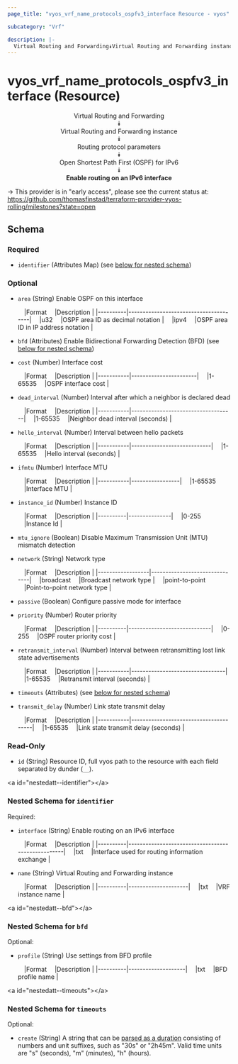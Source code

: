 ```yaml
---
page_title: "vyos_vrf_name_protocols_ospfv3_interface Resource - vyos"

subcategory: "Vrf"

description: |- 
  Virtual Routing and Forwarding⯯Virtual Routing and Forwarding instance⯯Routing protocol parameters⯯Open Shortest Path First (OSPF) for IPv6⯯Enable routing on an IPv6 interface
---
```


# vyos_vrf_name_protocols_ospfv3_interface (Resource)
<center>

Virtual Routing and Forwarding  
⯯  
Virtual Routing and Forwarding instance  
⯯  
Routing protocol parameters  
⯯  
Open Shortest Path First (OSPF) for IPv6  
⯯  
**Enable routing on an IPv6 interface**


</center>

-> This provider is in "early access", please see the current status at: https://github.com/thomasfinstad/terraform-provider-vyos-rolling/milestones?state=open

## Schema

### Required

- `identifier` (Attributes Map) (see [below for nested schema](#nestedatt--identifier))

### Optional

- `area` (String) Enable OSPF on this interface

    &emsp;|Format  &emsp;|Description                          |
    |----------|---------------------------------------|
    &emsp;|u32     &emsp;|OSPF area ID as decimal notation     |
    &emsp;|ipv4    &emsp;|OSPF area ID in IP address notation  |
- `bfd` (Attributes) Enable Bidirectional Forwarding Detection (BFD) (see [below for nested schema](#nestedatt--bfd))
- `cost` (Number) Interface cost

    &emsp;|Format   &emsp;|Description          |
    |-----------|-----------------------|
    &emsp;|1-65535  &emsp;|OSPF interface cost  |
- `dead_interval` (Number) Interval after which a neighbor is declared dead

    &emsp;|Format   &emsp;|Description                       |
    |-----------|------------------------------------|
    &emsp;|1-65535  &emsp;|Neighbor dead interval (seconds)  |
- `hello_interval` (Number) Interval between hello packets

    &emsp;|Format   &emsp;|Description               |
    |-----------|----------------------------|
    &emsp;|1-65535  &emsp;|Hello interval (seconds)  |
- `ifmtu` (Number) Interface MTU

    &emsp;|Format   &emsp;|Description    |
    |-----------|-----------------|
    &emsp;|1-65535  &emsp;|Interface MTU  |
- `instance_id` (Number) Instance ID

    &emsp;|Format  &emsp;|Description  |
    |----------|---------------|
    &emsp;|0-255   &emsp;|Instance Id  |
- `mtu_ignore` (Boolean) Disable Maximum Transmission Unit (MTU) mismatch detection
- `network` (String) Network type

    &emsp;|Format          &emsp;|Description                  |
    |------------------|-------------------------------|
    &emsp;|broadcast       &emsp;|Broadcast network type       |
    &emsp;|point-to-point  &emsp;|Point-to-point network type  |
- `passive` (Boolean) Configure passive mode for interface
- `priority` (Number) Router priority

    &emsp;|Format  &emsp;|Description                |
    |----------|-----------------------------|
    &emsp;|0-255   &emsp;|OSPF router priority cost  |
- `retransmit_interval` (Number) Interval between retransmitting lost link state advertisements

    &emsp;|Format   &emsp;|Description                    |
    |-----------|---------------------------------|
    &emsp;|1-65535  &emsp;|Retransmit interval (seconds)  |
- `timeouts` (Attributes) (see [below for nested schema](#nestedatt--timeouts))
- `transmit_delay` (Number) Link state transmit delay

    &emsp;|Format   &emsp;|Description                          |
    |-----------|---------------------------------------|
    &emsp;|1-65535  &emsp;|Link state transmit delay (seconds)  |

### Read-Only

- `id` (String) Resource ID, full vyos path to the resource with each field separated by dunder (`__`).

&lt;a id=&#34;nestedatt--identifier&#34;&gt;&lt;/a&gt;
### Nested Schema for `identifier`

Required:

- `interface` (String) Enable routing on an IPv6 interface

    &emsp;|Format  &emsp;|Description                                      |
    |----------|---------------------------------------------------|
    &emsp;|txt     &emsp;|Interface used for routing information exchange  |
- `name` (String) Virtual Routing and Forwarding instance

    &emsp;|Format  &emsp;|Description        |
    |----------|---------------------|
    &emsp;|txt     &emsp;|VRF instance name  |


&lt;a id=&#34;nestedatt--bfd&#34;&gt;&lt;/a&gt;
### Nested Schema for `bfd`

Optional:

- `profile` (String) Use settings from BFD profile

    &emsp;|Format  &emsp;|Description       |
    |----------|--------------------|
    &emsp;|txt     &emsp;|BFD profile name  |


&lt;a id=&#34;nestedatt--timeouts&#34;&gt;&lt;/a&gt;
### Nested Schema for `timeouts`

Optional:

- `create` (String) A string that can be [parsed as a duration](https://pkg.go.dev/time#ParseDuration) consisting of numbers and unit suffixes, such as &#34;30s&#34; or &#34;2h45m&#34;. Valid time units are &#34;s&#34; (seconds), &#34;m&#34; (minutes), &#34;h&#34; (hours).  
